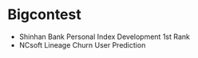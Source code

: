 # Bigcontest

- Shinhan Bank Personal Index Development 1st Rank
- NCsoft Lineage Churn User Prediction 
